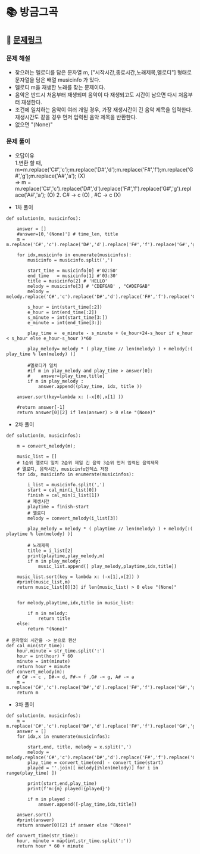 
# 📚 방금그곡

## 📌 [문제링크](https://school.programmers.co.kr/learn/courses/30/lessons/17683#)

### 문제 해설

- 찾으려는 멜로디를 담은 문자열 m, \["시작시간,종료시간,노래제목,멜로디"\] 형태로 문자열을 담은 배열 musicinfo 가 있다.
- 멜로디 m을 재생한 노래를 찾는 문제이다.
- 음악은 반드시 처음부터 재생되며 음악이 다 재생되고도 시간이 남으면 다시 처음부터 재생한다.
- 조건에 일치하는 음악이 여러 개일 경우, 가장 재생시간이 긴 음악 제목을 입력한다. 재생시간도 같을 경우 먼저 입력된 음악 제목을 반환한다.
- 없으면 "(None)"

### 문제 풀이

- 오답이유  
    1.변환 할 때, m=m.replace('C#','c');m.replace('D#','d');m.replace('F#','f');m.replace('G#','g');m.replace('A#','a');  (X)  
                  =>  m = m.replace('C#','c').replace('D#','d').replace('F#','f').replace('G#','g').replace('A#','a');  (O)
    2. C# -> c (O) , #C -> c (X)

- 1차 풀이

```
def solution(m, musicinfos):
    
    answer = []
    #answer=[0,'(None)'] # time_len, title
    m = m.replace('C#','c').replace('D#','d').replace('F#','f').replace('G#','g').replace('A#','a')
    
    for idx,musicinfo in enumerate(musicinfos):
        musicinfo = musicinfo.split(',')
        
        start_time = musicinfo[0] #'02:50'
        end_time   = musicinfo[1] #'03:30'
        title = musicinfo[2] # 'HELLO'
        melody = musicinfo[3] # 'CDEFGAB' , "C#DEFGAB"
        melody = melody.replace('C#','c').replace('D#','d').replace('F#','f').replace('G#','g').replace('A#','a')
        
        s_hour = int(start_time[:2]) 
        e_hour = int(end_time[:2]) 
        s_minute = int(start_time[3:])
        e_minute = int(end_time[3:])
        
        play_time =  e_minute - s_minute + (e_hour+24-s_hour if e_hour < s_hour else e_hour-s_hour )*60
                       
        play_melody= melody * ( play_time // len(melody) ) + melody[:( play_time % len(melody) )]
        
        #멜로디가 일치
        #if m in play_melody and play_time > answer[0]:
        #    answer=[play_time,title]
        if m in play_melody :
            answer.append((play_time, idx, title ))
    
    answer.sort(key=lambda x: (-x[0],x[1] ))
    
    #return answer[-1]
    return answer[0][2] if len(answer) > 0 else "(None)"
```

- 2차 풀이

```
def solution(m, musicinfos):
    
    m = convert_melody(m);
    
    music_list = []
    # 1순위 멜로디 일치 2순위 제일 긴 음악 3순위 먼저 입력된 음악제목
    # 멜로디, 음악시간, musicinfo인덱스 저장
    for idx, musicinfo in enumerate(musicinfos):
        
        i_list = musicinfo.split(',')
        start = cal_min(i_list[0])
        finish = cal_min(i_list[1])
        # 재생시간
        playtime = finish-start
        # 멜로디
        melody = convert_melody(i_list[3])
        
        play_melody = melody * ( playtime // len(melody) ) + melody[:( playtime % len(melody) )]
        
        # 노래제목
        title = i_list[2]
        print(playtime,play_melody,m)
        if m in play_melody:
            music_list.append([ play_melody,playtime,idx,title])
    
    music_list.sort(key = lambda x: (-x[1],x[2]) )
    #print(music_list,m)
    return music_list[0][3] if len(music_list) > 0 else "(None)"

    
    for melody,playtime,idx,title in music_list:
        
        if m in melody:
            return title
    else:
        return "(None)"
    
# 문자열의 시간을 -> 분으로 환산
def cal_min(str_time):
    hour,minute = str_time.split(':')
    hour = int(hour) * 60
    minute = int(minute) 
    return hour + minute
def convert_melody(m):
    # C# -> c , D#-> d, F#-> f ,G# -> g, A# -> a
    m = m.replace('C#','c').replace('D#','d').replace('F#','f').replace('G#','g').replace('A#','a');
    return m
```

- 3차 풀이

```
def solution(m, musicinfos):
    m = m.replace('C#','c').replace('D#','d').replace('F#','f').replace('G#','g').replace('A#','a')
    answer = []
    for idx,x in enumerate(musicinfos):
        
        start,end, title, melody = x.split(',')
        melody = melody.replace('C#','c').replace('D#','d').replace('F#','f').replace('G#','g').replace('A#','a')
        play_time = convert_time(end) - convert_time(start)
        played = ''.join([ melody[i%len(melody)] for i in range(play_time) ])
        
        print(start,end,play_time)
        print(f'm:{m} played:{played}')
        
        if m in played :
            answer.append([-play_time,idx,title])
            
    answer.sort()
    #print(answer)
    return answer[0][2] if answer else "(None)"

def convert_time(str_time):
    hour, minute = map(int,str_time.split(':'))
    return hour * 60 + minute
```
